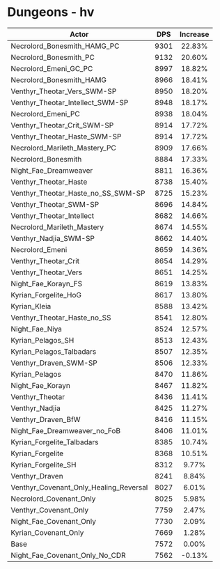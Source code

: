 # Dungeons - hv
| Actor | DPS | Increase |
|---|:---:|:---:|
|Necrolord_Bonesmith_HAMG_PC|9301|22.83%|
|Necrolord_Bonesmith_PC|9132|20.60%|
|Necrolord_Emeni_GC_PC|8997|18.82%|
|Necrolord_Bonesmith_HAMG|8966|18.41%|
|Venthyr_Theotar_Vers_SWM-SP|8950|18.20%|
|Venthyr_Theotar_Intellect_SWM-SP|8948|18.17%|
|Necrolord_Emeni_PC|8938|18.04%|
|Venthyr_Theotar_Crit_SWM-SP|8914|17.72%|
|Venthyr_Theotar_Haste_SWM-SP|8914|17.72%|
|Necrolord_Marileth_Mastery_PC|8909|17.66%|
|Necrolord_Bonesmith|8884|17.33%|
|Night_Fae_Dreamweaver|8811|16.36%|
|Venthyr_Theotar_Haste|8738|15.40%|
|Venthyr_Theotar_Haste_no_SS_SWM-SP|8725|15.23%|
|Venthyr_Theotar_SWM-SP|8696|14.84%|
|Venthyr_Theotar_Intellect|8682|14.66%|
|Necrolord_Marileth_Mastery|8674|14.55%|
|Venthyr_Nadjia_SWM-SP|8662|14.40%|
|Necrolord_Emeni|8659|14.36%|
|Venthyr_Theotar_Crit|8654|14.29%|
|Venthyr_Theotar_Vers|8651|14.25%|
|Night_Fae_Korayn_FS|8619|13.83%|
|Kyrian_Forgelite_HoG|8617|13.80%|
|Kyrian_Kleia|8588|13.42%|
|Venthyr_Theotar_Haste_no_SS|8541|12.80%|
|Night_Fae_Niya|8524|12.57%|
|Kyrian_Pelagos_SH|8513|12.43%|
|Kyrian_Pelagos_Talbadars|8507|12.35%|
|Venthyr_Draven_SWM-SP|8506|12.33%|
|Kyrian_Pelagos|8470|11.86%|
|Night_Fae_Korayn|8467|11.82%|
|Venthyr_Theotar|8436|11.41%|
|Venthyr_Nadjia|8425|11.27%|
|Venthyr_Draven_BfW|8416|11.15%|
|Night_Fae_Dreamweaver_no_FoB|8406|11.01%|
|Kyrian_Forgelite_Talbadars|8385|10.74%|
|Kyrian_Forgelite|8368|10.51%|
|Kyrian_Forgelite_SH|8312|9.77%|
|Venthyr_Draven|8241|8.84%|
|Venthyr_Covenant_Only_Healing_Reversal|8027|6.01%|
|Necrolord_Covenant_Only|8025|5.98%|
|Venthyr_Covenant_Only|7759|2.47%|
|Night_Fae_Covenant_Only|7730|2.09%|
|Kyrian_Covenant_Only|7669|1.28%|
|Base|7572|0.00%|
|Night_Fae_Covenant_Only_No_CDR|7562|-0.13%|
